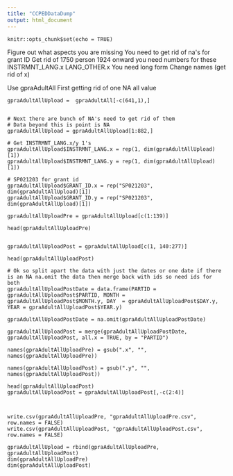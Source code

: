 ```yaml
---
title: "CCPEDDataDump"
output: html_document
---
```


```{r setup, include=FALSE}
knitr::opts_chunk$set(echo = TRUE)
```

Figure out what aspects you are missing
You need to get rid of na's for grant ID
Get rid of 1750 person
1924 onward you need numbers for these INSTRMNT_LANG.x	LANG_OTHER.x
You need long form 
Change names (get rid of x)

Use gpraAdultAll
First getting rid of one NA all value
```{r}
gpraAdultAllUpload =  gpraAdultAll[-c(641,1),]


# Next there are bunch of NA's need to get rid of them
# Data beyond this is point is NA 
gpraAdultAllUpload = gpraAdultAllUpload[1:882,] 

# Get INSTRMNT_LANG.x/y 1's 
gpraAdultAllUpload$INSTRMNT_LANG.x = rep(1, dim(gpraAdultAllUpload)[1])
gpraAdultAllUpload$INSTRMNT_LANG.y = rep(1, dim(gpraAdultAllUpload)[1])

# SP021203 for grant id
gpraAdultAllUpload$GRANT_ID.x = rep("SP021203", dim(gpraAdultAllUpload)[1])
gpraAdultAllUpload$GRANT_ID.y = rep("SP021203", dim(gpraAdultAllUpload)[1])

gpraAdultAllUploadPre = gpraAdultAllUpload[c(1:139)]

head(gpraAdultAllUploadPre)


gpraAdultAllUploadPost = gpraAdultAllUpload[c(1, 140:277)]

head(gpraAdultAllUploadPost)

# Ok so split apart the data with just the dates or one date if there is an NA na.omit the data then merge back with ids so need ids for both
gpraAdultAllUploadPostDate = data.frame(PARTID = gpraAdultAllUploadPost$PARTID, MONTH =  gpraAdultAllUploadPost$MONTH.y, DAY  = gpraAdultAllUploadPost$DAY.y, YEAR = gpraAdultAllUploadPost$YEAR.y) 

gpraAdultAllUploadPostDate = na.omit(gpraAdultAllUploadPostDate)

gpraAdultAllUploadPost = merge(gpraAdultAllUploadPostDate, gpraAdultAllUploadPost, all.x = TRUE, by = "PARTID")

names(gpraAdultAllUploadPre) = gsub(".x", "", names(gpraAdultAllUploadPre))

names(gpraAdultAllUploadPost) = gsub(".y", "", names(gpraAdultAllUploadPost))

head(gpraAdultAllUploadPost)
gpraAdultAllUploadPost = gpraAdultAllUploadPost[,-c(2:4)]



write.csv(gpraAdultAllUploadPre, "gpraAdultAllUploadPre.csv", row.names = FALSE)
write.csv(gpraAdultAllUploadPost, "gpraAdultAllUploadPost.csv", row.names = FALSE)

gpraAdultAllUpload = rbind(gpraAdultAllUploadPre, gpraAdultAllUploadPost)
dim(gpraAdultAllUploadPre)
dim(gpraAdultAllUploadPost)

```


